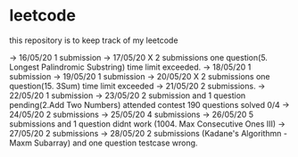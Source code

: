# leetcode
this repository is to keep track of my leetcode 

-> 16/05/20	  1 submission
-> 17/05/20 X 2 submissions one question(5. Longest Palindromic Substring) time limit exceeded.
-> 18/05/20   1 submission
-> 19/05/20   1 submission
-> 20/05/20 X 2 submissions one question(15. 3Sum) time limit exceeded
-> 21/05/20   2 submissions.
-> 22/05/20   1 submission
-> 23/05/20   2 submission and 1 question pending(2.Add Two Numbers)
              attended contest 190 questions solved 0/4 
-> 24/05/20   2 submissions
-> 25/05/20   4 submissions
-> 26/05/20   5 submissions and 1 question didnt work (1004. Max Consecutive Ones III)
-> 27/05/20   2 submissions
-> 28/05/20   2 submissions (Kadane's Algorithmn - Maxm Subarray) and one question testcase wrong.







